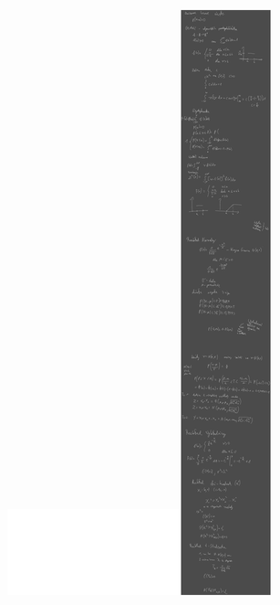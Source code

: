 ![Rachunek_Pr_W5](Notatki/Semestr%202/Rachunek%20prawdopodobie%C5%84stwa/Wyk%C5%82ady/Wyk%C5%82ad%205/Rachunek_Pr_W5.pdf)
![Drawing 2023-04-20 10.44.40.excalidraw](Notatki/Semestr%202/Rachunek%20prawdopodobie%C5%84stwa/Wyk%C5%82ady/Wyk%C5%82ad%205/Drawing%202023-04-20%2010.44.40.excalidraw.svg)